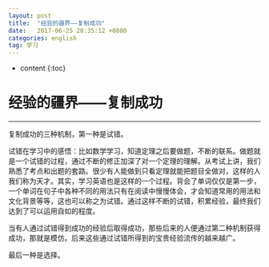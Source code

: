 ```yaml
---
layout: post
title:  "经验的疆界——复制成功"
date:   2017-06-25 20:35:12 +0800 
categories: english
tag: 学习
---
```


* content
{:toc}


# 经验的疆界——复制成功 #


----------
复制成功的三种机制，第一种是试错。  

试错在学习中的感悟：比如数学学习，知道定理之后要做题，不断的联系。做题就是一个试错的过程，通过不断的修正加深了对一个定理的理解。从考试上讲，我们熟悉了考点和出题的套路。很少有人能做到只看定理就能把题目全做对，这样的人我们称为天才。其实，学习英语也是这样的一个过程。背会了单词仅仅是第一步，一个单词在句子中各种不同的用法只有在阅读中慢慢体会，才会知道常用的用法和文化背景等等，这也可以称之为试错。通过这样不断的试错，积累经验，最终我们达到了可以运用自如的程度。


当有人通过试错得到成功的经验后取得成功，那些后来的人便通过第二种机制获得成功，那就是模仿。后来这些通过试错所得到的宝贵经验流传的越来越广。

最后一种是选择。